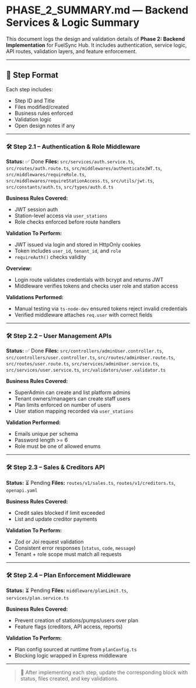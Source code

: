 # PHASE\_2\_SUMMARY.md — Backend Services & Logic Summary

This document logs the design and validation details of **Phase 2: Backend Implementation** for FuelSync Hub. It includes authentication, service logic, API routes, validation layers, and feature enforcement.

---

## 🧩 Step Format

Each step includes:

* Step ID and Title
* Files modified/created
* Business rules enforced
* Validation logic
* Open design notes if any

---

### 🛠️ Step 2.1 – Authentication & Role Middleware

**Status:** ✅ Done
**Files:** `src/services/auth.service.ts`, `src/routes/auth.route.ts`, `src/middlewares/authenticateJWT.ts`, `src/middlewares/requireRole.ts`, `src/middlewares/requireStationAccess.ts`, `src/utils/jwt.ts`, `src/constants/auth.ts`, `src/types/auth.d.ts`

**Business Rules Covered:**

* JWT session auth
* Station-level access via `user_stations`
* Role checks enforced before route handlers

**Validation To Perform:**

* JWT issued via login and stored in HttpOnly cookies
* Token includes `user_id`, `tenant_id`, and `role`
* `requireAuth()` checks validity

**Overview:**
* Login route validates credentials with bcrypt and returns JWT
* Middleware verifies tokens and checks user role and station access

**Validations Performed:**
* Manual testing via `ts-node-dev` ensured tokens reject invalid credentials
* Verified middleware attaches `req.user` with correct fields

---

### 🛠️ Step 2.2 – User Management APIs

**Status:** ✅ Done
**Files:** `src/controllers/adminUser.controller.ts`, `src/controllers/user.controller.ts`, `src/routes/adminUser.route.ts`, `src/routes/user.route.ts`, `src/services/adminUser.service.ts`, `src/services/user.service.ts`, `src/validators/user.validator.ts`

**Business Rules Covered:**

* SuperAdmin can create and list platform admins
* Tenant owners/managers can create staff users
* Plan limits enforced on number of users
* User station mapping recorded via `user_stations`

**Validation Performed:**

* Emails unique per schema
* Password length >= 6
* Role must be one of allowed enums

---

### 🛠️ Step 2.3 – Sales & Creditors API

**Status:** ⏳ Pending
**Files:** `routes/v1/sales.ts`, `routes/v1/creditors.ts`, `openapi.yaml`

**Business Rules Covered:**

* Credit sales blocked if limit exceeded
* List and update creditor payments

**Validation To Perform:**

* Zod or Joi request validation
* Consistent error responses (`status`, `code`, `message`)
* Tenant + role scope must match all requests

---

### 🛠️ Step 2.4 – Plan Enforcement Middleware

**Status:** ⏳ Pending
**Files:** `middleware/planLimit.ts`, `services/plan.service.ts`

**Business Rules Covered:**

* Prevent creation of stations/pumps/users over plan
* Feature flags (creditors, API access, reports)

**Validation To Perform:**

* Plan config sourced at runtime from `planConfig.ts`
* Blocking logic wrapped in Express middleware

---

> 🧠 After implementing each step, update the corresponding block with status, files created, and key validations.
